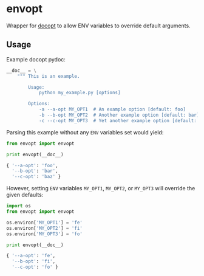 # envopt
Wrapper for [docopt](https://github.com/docopt/docopt) to allow ENV variables to override default arguments.


## Usage

Example docopt pydoc:

```python
__doc__ = \
    """ This is an example.

        Usage:
            python my_example.py [options]

        Options:
            -a --a-opt MY_OPT1  # An example option [default: foo]
            -b --b-opt MY_OPT2  # Another example option [default: bar]
            -c --c-opt MY_OPT3  # Yet another example option [default: baz] """
```

Parsing this example without any `ENV` variables set would yield:

```python
from envopt import envopt

print envopt(__doc__)

{ '--a-opt': 'foo',
  '--b-opt': 'bar',
  '--c-opt': 'baz' }
```

However, setting `ENV` variables `MY_OPT1`, `MY_OPT2`, or `MY_OPT3` will override the given defaults:

```python
import os
from envopt import envopt

os.environ['MY_OPT1'] = 'fe'
os.environ['MY_OPT2'] = 'fi'
os.environ['MY_OPT3'] = 'fo'

print envopt(__doc__)

{ '--a-opt': 'fe',
  '--b-opt': 'fi',
  '--c-opt': 'fo' }
```
